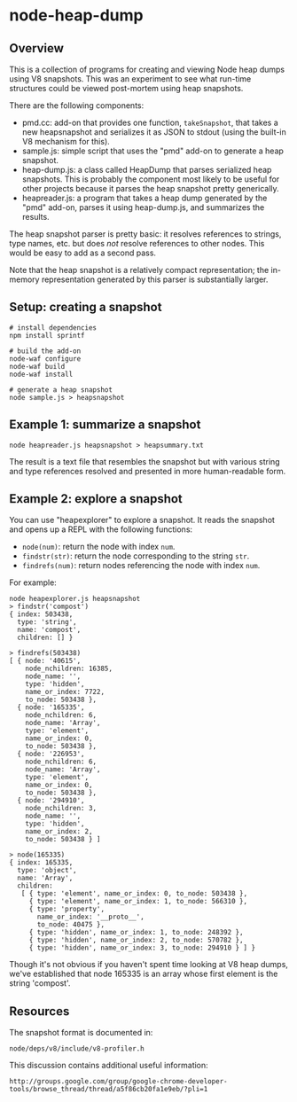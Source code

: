 
node-heap-dump
==============

Overview
--------

This is a collection of programs for creating and viewing Node heap dumps using
V8 snapshots.  This was an experiment to see what run-time structures could be
viewed post-mortem using heap snapshots.

There are the following components:

- pmd.cc: add-on that provides one function, `takeSnapshot`, that takes a new
  heapsnapshot and serializes it as JSON to stdout (using the built-in V8
  mechanism for this).
- sample.js: simple script that uses the "pmd" add-on to generate a heap snapshot.
- heap-dump.js: a class called HeapDump that parses serialized heap snapshots.
  This is probably the component most likely to be useful for other projects
  because it parses the heap snapshot pretty generically.
- heapreader.js: a program that takes a heap dump generated by the "pmd"
  add-on, parses it using heap-dump.js, and summarizes the results.

The heap snapshot parser is pretty basic: it resolves references to strings,
type names, etc. but does *not* resolve references to other nodes.  This would
be easy to add as a second pass.

Note that the heap snapshot is a relatively compact representation; the
in-memory representation generated by this parser is substantially larger.


Setup: creating a snapshot
--------------------------

    # install dependencies
    npm install sprintf

    # build the add-on
    node-waf configure
    node-waf build
    node-waf install

    # generate a heap snapshot
    node sample.js > heapsnapshot

Example 1: summarize a snapshot
-------------------------------

    node heapreader.js heapsnapshot > heapsummary.txt

The result is a text file that resembles the snapshot but with various string
and type references resolved and presented in more human-readable form.


Example 2: explore a snapshot
-----------------------------

You can use "heapexplorer" to explore a snapshot.  It reads the snapshot and
opens up a REPL with the following functions:

- `node(num)`: return the node with index `num`.
- `findstr(str)`: return the node corresponding to the string `str`.
- `findrefs(num)`: return nodes referencing the node with index `num`.

For example:

    node heapexplorer.js heapsnapshot
    > findstr('compost')
    { index: 503438,
      type: 'string',
      name: 'compost',
      children: [] }

    > findrefs(503438)
    [ { node: '40615',
        node_nchildren: 16385,
        node_name: '',
        type: 'hidden',
        name_or_index: 7722,
        to_node: 503438 },
      { node: '165335',
        node_nchildren: 6,
        node_name: 'Array',
        type: 'element',
        name_or_index: 0,
        to_node: 503438 },
      { node: '226953',
        node_nchildren: 6,
        node_name: 'Array',
        type: 'element',
        name_or_index: 0,
        to_node: 503438 },
      { node: '294910',
        node_nchildren: 3,
        node_name: '',
        type: 'hidden',
        name_or_index: 2,
        to_node: 503438 } ]

    > node(165335)
    { index: 165335,
      type: 'object',
      name: 'Array',
      children: 
       [ { type: 'element', name_or_index: 0, to_node: 503438 },
         { type: 'element', name_or_index: 1, to_node: 566310 },
         { type: 'property',
           name_or_index: '__proto__',
           to_node: 40475 },
         { type: 'hidden', name_or_index: 1, to_node: 248392 },
         { type: 'hidden', name_or_index: 2, to_node: 570782 },
         { type: 'hidden', name_or_index: 3, to_node: 294910 } ] }

Though it's not obvious if you haven't spent time looking at V8 heap dumps,
we've established that node 165335 is an array whose first element is the
string 'compost'.


Resources
---------

The snapshot format is documented in:

    node/deps/v8/include/v8-profiler.h

This discussion contains additional useful information:

    http://groups.google.com/group/google-chrome-developer-tools/browse_thread/thread/a5f86cb20fa1e9eb/?pli=1

